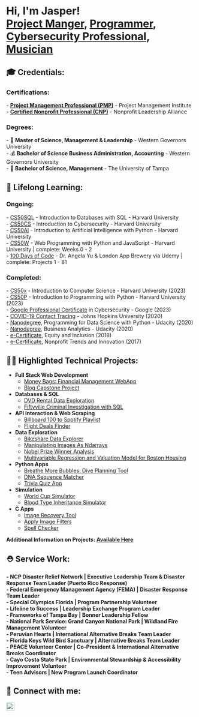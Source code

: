 <h1>Hi, I'm Jasper! <br>
<a href="https://www.linkedin.com/in/jasperdavis/">Project Manger</a>, <a href="https://github.com/jasperadavis#-highlighted-technical-projects">Programmer</a>, <a href="https://github.com/JasperADavis/CybersecurityPortfolio/">Cybersecurity Professional</a>, <a href="https://www.instagram.com/j.m.jammin/">Musician</a>
</h1>

<h2>🎓 Credentials:</h2>

<h3>Certifications:</h3>
- <b><a href="https://www.credly.com/badges/aad4bafe-2bde-4c06-b5e5-2d52ce26b0c2/public_url">Project Management Professional (PMP)</a></b> - Project Management Institute <br></li>
- <b><a href="https://www.credly.com/badges/993029e5-bbe7-45df-85f3-28895c8831fc/public_url">Certified Nonprofit Professional (CNP)</a></b> - Nonprofit Leadership Alliance <br>

<h3>Degrees:</h3>
- 🤝 <b>Master of Science, Management & Leadership</b> - Western Governors University <br>
- 💰 <b>Bachelor of Science Business Administration, Accounting</b> - Western Governors University <br>
- 💼 <b>Bachelor of Science, Management</b> - The University of Tampa <br>

<h2>🌱 Lifelong Learning: </h2>

<h3>Ongoing:</h3>
- <a href="https://cs50.harvard.edu/sql/">CS50SQL</a> - Introduction to Databases with SQL - Harvard University <br>
- <a href="https://cs50.harvard.edu/cybersecurity/">CS50CS</a> - Introduction to Cybersecurity - Harvard University <br>
- <a href="https://cs50.harvard.edu/ai/">CS50AI</a> - Introduction to Artificial Intelligence with Python - Harvard University <br>
- <a href="https://cs50.harvard.edu/web/">CS50W</a> - Web Programming with Python and JavaScript - Harvard University | complete: Weeks 0 - 2 <br>
- <a href="https://www.udemy.com/course/100-days-of-code/">100 Days of Code</a> - Dr. Angela Yu & London App Brewery via Udemy | complete: Projects 1 - 81 <br>

<h3>Completed:</h3>
- <a href="https://certificates.cs50.io/35c32c8d-688e-492b-a941-5794519d50b9.pdf?size=letter">CS50x</a> - Introduction to Computer Science - Harvard University (2023) <br>
- <a href="https://certificates.cs50.io/a0701292-6229-491b-89a7-39bd563faacd.png?size=letter">CS50P</a> - Introduction to Programming with Python - Harvard University (2023) <br>
- <a href="https://www.credly.com/badges/11d9708a-eb32-48bb-b0e0-28b72ca20620/linked_in_profile">Google Professional Certificate</a> in Cybersecurity - Google (2023) <br>
- <a href="https://coursera.org/share/d1f9fb813a30add97bf13e150dfb8170">COVID-19 Contact Tracing</a> - Johns Hopkins University (2020) <br>
- <a href="https://graduation.udacity.com/confirm/GMHMNWG6">Nanodegree</a>, Programming for Data Science with Python - Udacity (2020) <br>
- <a href="https://graduation.udacity.com/confirm/46RGGRCL">Nanodegree</a>, Business Analytics - Udacity (2020) <br>
- <a href="https://www.credly.com/badges/d6bac562-ad28-4995-b2c3-08133fbda910">e-Certificate</a>,  Equity and Inclusion (2018) <br>
- <a href="https://www.credly.com/badges/5360d41f-3fe3-42c3-9cf2-a2a8918b3d71/linked_in_profile">e-Certificate</a>,  Nonprofit Trends and Innovation (2017) <br>

<h2>👨‍💻 Highlighted Technical Projects:</h2>

- <b>Full Stack Web Development</b>
  - <a href='https://github.com/JasperADavis/money-bags-financial-management'>Money Bags: Financial Management WebApp</a>
  - <a href='https://github.com/JasperADavis/jasper-blog-project'>Blog Capstone Project</a>
- <b>Databases & SQL</b>
  - <a href='https://github.com/JasperADavis/dvd-rental-db-advanced-sql-project'>DVD Rental Data Exploration</a>
  - <a href='https://github.com/JasperADavis/fiftyville-SQL-criminal-investigation'>Fiftyville Criminal Investigation with SQL</a>
- <b>API Interaction & Web Scraping</b>
  - <a href='https://github.com/JasperADavis/billboard-100-to-Spotify-playlist/tree/main'>Billboard 100 to Spotify Playlist</a>
  - <a href='https://github.com/JasperADavis/flight-deals-finder'>Flight Deals Finder</a>
- <b>Data Exploration</b>
  - <a href='https://github.com/JasperADavis/bikeshare-data-explorer'>Bikeshare Data Explorer</a>
  - <a href='https://drive.google.com/file/d/1HeSQCWMSrNmeO33q7fMX_aI4Z5cc9r1s/view?usp=sharing'>Manipulating Images As Ndarrays</a>
  - <a href='https://drive.google.com/file/d/1I2nuecryF-mC1f2LmGgJOooIRhTagAkd/view?usp=sharing'>Nobel Prize Winner Analysis</a>
  - <a href='https://drive.google.com/file/d/1tQulW0MaJp-SWdPGwP6OgzNr7TXhzH3e/view?usp=sharing'>Multivariable Regression and Valuation Model for Boston Housing</a>
- <b>Python Apps</b>
  - <a href='https://github.com/JasperADavis/breathe-more-bubbles-diving-calculator'>Breathe More Bubbles: Dive Planning Tool</a>
  - <a href='https://github.com/JasperADavis/DNA-sequence-matcher'>DNA Sequence Matcher</a>
  - <a href='https://github.com/JasperADavis/trivia-quiz-app/'>Trivia Quiz App</a>
- <b>Simulation</b>
  - <a href='https://github.com/JasperADavis/world-cup-tournament-simulator'>World Cup Simulator</a>
  - <a href='https://github.com/JasperADavis/blood-type-inheritance-simulator'>Blood Type Inheritance Simulator</a>
- <b>C Apps</b>
  - <a href='https://github.com/JasperADavis/recover-image-recovery-tool'>Image Recovery Tool</a>
  - <a href='https://github.com/JasperADavis/filter-image-filtering'>Apply Image Filters</a>
  - <a href='https://github.com/JasperADavis/speller-text-spell-checker'>Spell Checker</a>

<strong>Additional Information on Projects: <a href="https://github.com/JasperADavis/tech-portfolio/">Available Here</a><strong>

<h2>⛑️ Service Work: </h2>
- NCP Disaster Relief Network | Executive Leadership Team & Disaster Response Team Leader (Puerto Rico Response) <br>
- Federal Emergency Management Agency (FEMA) | Disaster Response Team Leader <br>
- Special Olympics Florida | Program Partnership Volunteer <br>
- Lifeline to Success | Leadership Exchange Program Leader <br>
- Frameworks of Tampa Bay | Bonner Leadership Fellow <br>
- National Park Service: Grand Canyon National Park | Wildland Fire Management Volunteer <br>
- Peruvian Hearts | International Alternative Breaks Team Leader <br>
-	Florida Keys Wild Bird Sanctuary | Alternative Breaks Team Leader <br>
- PEACE Volunteer Center | Co-President & International Alternative Breaks Coordinator <br>
-	Cayo Costa State Park | Environmental Stewardship & Accessibility Improvement Volunteer <br>
- Teen Advisors | New Program Launch Coordinator <br>

<h2>🤳 Connect with me:</h2>

[<img align="left" alt="JasperDavis | LinkedIn" width="22px" src="https://cdn.jsdelivr.net/npm/simple-icons@v3/icons/linkedin.svg" />][linkedin]

[linkedin]: https://linkedin.com/in/jasperdavis
